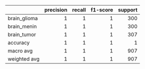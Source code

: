 |              |   precision |   recall |   f1-score |   support |
|:-------------|------------:|---------:|-----------:|----------:|
| brain_glioma |           1 |        1 |          1 |       300 |
| brain_menin  |           1 |        1 |          1 |       300 |
| brain_tumor  |           1 |        1 |          1 |       307 |
| accuracy     |           1 |        1 |          1 |         1 |
| macro avg    |           1 |        1 |          1 |       907 |
| weighted avg |           1 |        1 |          1 |       907 |